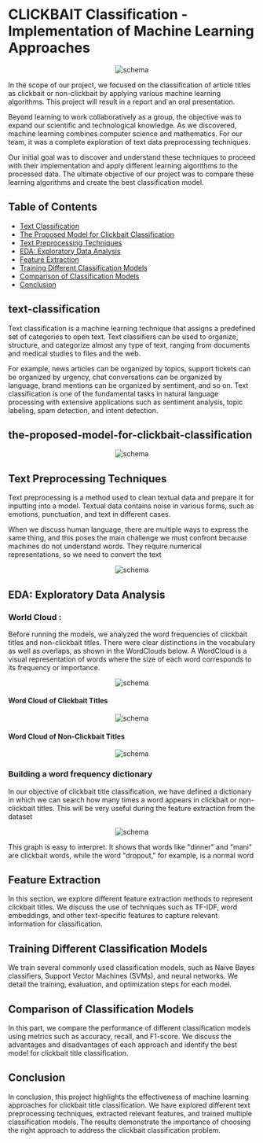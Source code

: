 # CLICKBAIT Classification - Implementation of Machine Learning Approaches


<p align="center">
  <img src="https://github.com/kaoutar-lakdim/the-classification-of-CLICKBAIT/assets/74473164/c585d9a1-85e1-405c-86d4-cdc256586230" alt="schema">
</p>


In the scope of our project, we focused on the classification of article titles as clickbait or non-clickbait by applying various machine learning algorithms. This project will result in a report and an oral presentation.

Beyond learning to work collaboratively as a group, the objective was to expand our scientific and technological knowledge. As we discovered, machine learning combines computer science and mathematics. For our team, it was a complete exploration of text data preprocessing techniques.

Our initial goal was to discover and understand these techniques to proceed with their implementation and apply different learning algorithms to the processed data. The ultimate objective of our project was to compare these learning algorithms and create the best classification model.



## Table of Contents

- [Text Classification](#text-classification)
- [The Proposed Model for Clickbait Classification](#the-proposed-model-for-clickbait-classification)
- [Text Preprocessing Techniques](#text-preprocessing-techniques)
- [EDA: Exploratory Data Analysis](#eda-exploratory-data-analysis)
- [Feature Extraction](#feature-extraction)
- [Training Different Classification Models](#training-different-classification-models)
- [Comparison of Classification Models](#comparison-of-classification-models)
- [Conclusion](#conclusion)

## text-classification

Text classification is a machine learning technique that assigns a predefined set of categories to open text. Text classifiers can be used to organize, structure, and categorize almost any type of text, ranging from documents and medical studies to files and the web.

For example, news articles can be organized by topics, support tickets can be organized by urgency, chat conversations can be organized by language, brand mentions can be organized by sentiment, and so on. Text classification is one of the fundamental tasks in natural language processing with extensive applications such as sentiment analysis, topic labeling, spam detection, and intent detection.

## the-proposed-model-for-clickbait-classification
<p align="center">
  <img src="https://github.com/kaoutar-lakdim/the-classification-of-CLICKBAIT/assets/74473164/6563a202-25d3-4403-8e1c-bfc736739085" alt="schema">
</p>

## Text Preprocessing Techniques

Text preprocessing is a method used to clean textual data and prepare it for inputting into a model. Textual data contains noise in various forms, such as emotions, punctuation, and text in different cases.

When we discuss human language, there are multiple ways to express the same thing, and this poses the main challenge we must confront because machines do not understand words. They require numerical representations, so we need to convert the text

<p align="center">
  <img src="https://github.com/kaoutar-lakdim/the-classification-of-CLICKBAIT/assets/74473164/139a485d-38c1-4977-b487-7c4ae3251e0f)" alt="schema">
</p>

## EDA: Exploratory Data Analysis
###  World Cloud :
Before running the models, we analyzed the word frequencies of clickbait titles and non-clickbait titles. There were clear distinctions in the vocabulary as well as overlaps, as shown in the WordClouds below.
A WordCloud is a visual representation of words where the size of each word corresponds to its frequency or importance.
<p align="center">
  <img src="https://github.com/kaoutar-lakdim/the-classification-of-CLICKBAIT/assets/74473164/c53872b6-0742-4b77-acd4-261dcc9f1435" alt="schema">
</p>

#### Word Cloud of Clickbait Titles
<p align="center">
  <img src="https://github.com/kaoutar-lakdim/the-classification-of-CLICKBAIT/assets/74473164/c53872b6-0742-4b77-acd4-261dcc9f1435" alt="schema">
</p>

#### Word Cloud of Non-Clickbait Titles
<p align="center">
  <img src="https://github.com/kaoutar-lakdim/the-classification-of-CLICKBAIT/assets/74473164/31550f8e-0f10-446f-ac83-46c7b313537f" alt="schema">
</p>

### Building a word frequency dictionary

In our objective of clickbait title classification, we have defined a dictionary in which we can search how many times a word appears in clickbait or non-clickbait titles. This will be very useful during the feature extraction from the dataset
<p align="center">
  <img src="https://github.com/kaoutar-lakdim/the-classification-of-CLICKBAIT/assets/74473164/a6395d52-e10c-49c7-be7b-c229cec495c2" alt="schema">
</p>

This graph is easy to interpret. It shows that words like "dinner" and "mani" are clickbait words, while the word "dropout," for example, is a normal word



## Feature Extraction

In this section, we explore different feature extraction methods to represent clickbait titles. We discuss the use of techniques such as TF-IDF, word embeddings, and other text-specific features to capture relevant information for classification.

## Training Different Classification Models

We train several commonly used classification models, such as Naive Bayes classifiers, Support Vector Machines (SVMs), and neural networks. We detail the training, evaluation, and optimization steps for each model.

## Comparison of Classification Models

In this part, we compare the performance of different classification models using metrics such as accuracy, recall, and F1-score. We discuss the advantages and disadvantages of each approach and identify the best model for clickbait title classification.

## Conclusion

In conclusion, this project highlights the effectiveness of machine learning approaches for clickbait title classification. We have explored different text preprocessing techniques, extracted relevant features, and trained multiple classification models. The results demonstrate the importance of choosing the right approach to address the clickbait classification problem.


